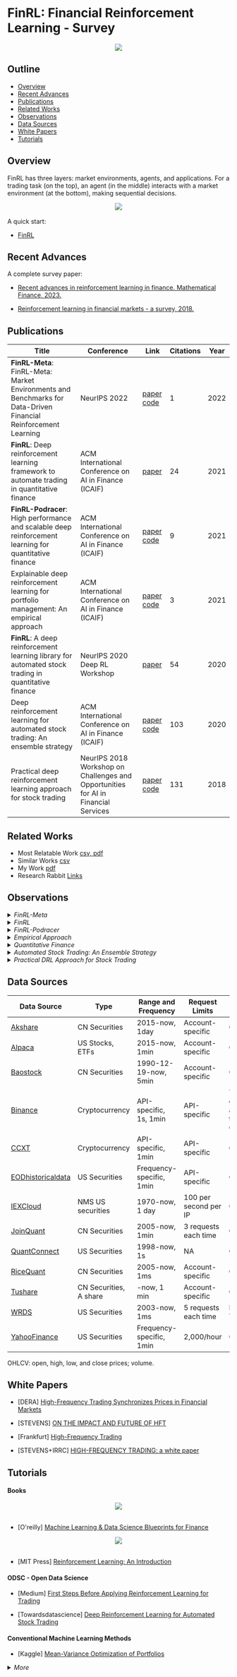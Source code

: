 # FinRL: Financial Reinforcement Learning - Survey


<div align="center">
<img align="center" src=image/banner.png />
</div>



## Outline

  - [Overview](#overview)
  - [Recent Advances](#recent-advances)
  - [Publications](#publications)
  - [Related Works](#related-works)
  - [Observations](#observations)
  - [Data Sources](#data-sources)
  - [White Papers](#white-papers)
  - [Tutorials](#tutorials)


## Overview

FinRL has three layers: market environments, agents, and applications.  For a trading task (on the top), an agent (in the middle) interacts with a market environment (at the bottom), making sequential decisions.

<div align="center">
<img align="center" src=image/finrl_framework.jpeg>
</div>
<br>
A quick start:<br>

+ [FinRL](http://www.youtube.com/watch?v=ZSGJjtM-5jA)

## Recent Advances

A complete survey paper:

+ [Recent advances in reinforcement learning in finance. Mathematical Finance, 2023. ](papers/Recent_Advances/Recent_Advances.pdf)

+ [Reinforcement learning in financial markets - a survey, 2018. ](papers/Recent_Advances/RL-fin.pdf)

## Publications

|Title |Conference |Link|Citations|Year|
|  ----  |  ----  |  ----  |  ----  |  ----  |
|**FinRL-Meta**: FinRL-Meta: Market Environments and Benchmarks for Data-Driven Financial Reinforcement Learning| NeurIPS 2022| [paper](papers/Base_papers/FinRL-Meta.pdf) [code](https://github.com/AI4Finance-Foundation/FinRL-Meta) | 1 | 2022 |
|**FinRL**: Deep reinforcement learning framework to automate trading in quantitative finance| ACM International Conference on AI in Finance (ICAIF) | [paper](papers/Base_papers/FinRL-Meta.pdf) | 24 | 2021 |
|**FinRL-Podracer**: High performance and scalable deep reinforcement learning for quantitative finance | ACM International Conference on AI in Finance (ICAIF) | [paper](papers/Base_papers/FinRL-Podracer.pdf) [code](https://github.com/AI4Finance-Foundation/FinRL_Podracer) | 9 | 2021 |
|Explainable deep reinforcement learning for portfolio management: An empirical approach| ACM International Conference on AI in Finance (ICAIF) | [paper](papers/Base_papers/Empirical-Approach-portfolio.pdf) [code](https://github.com/AI4Finance-Foundation/FinRL-Meta/blob/master/tutorials/2-Advance/FinRL_PortfolioAllocation_Explainable_DRL/FinRL_PortfolioAllocation_Explainable_DRL.py](https://github.com/AI4Finance-Foundation/FinRL-Tutorials/tree/master/2-Advance))| 3 | 2021 |
|**FinRL**: A deep reinforcement learning library for automated stock trading in quantitative finance| NeurIPS 2020 Deep RL Workshop  | [paper](papers/Base_papers/Quantitative-Finance-FinRL-AST.pdf) | 54 | 2020 |
|Deep reinforcement learning for automated stock trading: An ensemble strategy| ACM International Conference on AI in Finance (ICAIF) | [paper](papers/Base_papers/Ensemble-Strategy-AST.pdf) [code](https://github.com/AI4Finance-Foundation/FinRL-Meta/blob/master/tutorials/2-Advance/FinRL_Ensemble_StockTrading_ICAIF_2020/FinRL_Ensemble_StockTrading_ICAIF_2020.ipynb) | 103 | 2020 |
|Practical deep reinforcement learning approach for stock trading | NeurIPS 2018 Workshop on Challenges and Opportunities for AI in Financial Services| [paper](papers/Base_papers/Practical-DRL-AST.pdf) [code](https://github.com/AI4Finance-Foundation/DQN-DDPG_Stock_Trading](https://github.com/AI4Finance-Foundation/FinRL/tree/master/examples))| 131 | 2018 |

## Related Works
  + Most Relatable Work [csv, ](Docs/most_relatable_work.csv)  [pdf](papers/Relatable-papers)
  + Similar Works [csv](Docs/Similar_work.csv)
  + My Work [pdf](Docs/survey.pdf)  
  + Research Rabbit [Links](https://www.researchrabbitapp.com/collection/public/PZ9MYDP0LO)

## Observations
<details>
  <summary><i>FinRL-Meta</i></summary>
  <div>
    <table>
      <thead>
        <tr>
          <th>Component</th>
          <th>Observation</th>
        </tr>
      </thead>
      <tbody>
        <tr>
          <td>Environments</td>
          <td>The paper models stock trading as an MDP, with states representing market factors, actions being buying/selling, and rewards tied to portfolio value changes.</td>
        </tr>
        <tr>
          <td>DRL Agents</td>
          <td>DDPG algorithm with actor-critic neural networks is used for action determination and evaluation.</td>
        </tr>
        <tr>
          <td>Application</td>
          <td>The primary goal is to optimize stock trading strategies for maximizing returns in dynamic markets.</td>
        </tr>
        <tr>
          <td>Framework</td>
          <td>DDPG is employed within a reinforcement learning framework for learning optimal trading strategies.</td>
        </tr>
        <tr>
          <td>Existing Libraries</td>
          <td>While specific libraries aren't mentioned, popular deep learning libraries like TensorFlow or PyTorch are likely used.</td>
        </tr>
        <tr>
          <td>Data Processing</td>
          <td>Historical daily stock prices are used for training, with data preprocessing involving splitting into training/validation/trading sets.</td>
        </tr>
        <tr>
          <td>Benchmarks</td>
          <td>DDPG strategy is benchmarked against DJIA and traditional min-variance portfolio allocation strategies.</td>
        </tr>
        <tr>
          <td>Advantages</td>
          <td>- DDPG tackles stock trading complexity.<br>- Results indicate DDPG-based strategy outperforms traditional methods in terms of return and Sharpe ratio.</td>
        </tr>
        <tr>
          <td>Disadvantages</td>
          <td>- Lack of specific neural network architecture details limits reproducibility.<br>- Unaddressed issues like overfitting and generalization to various market conditions.</td>
        </tr>
        <tr>
          <td>Tutorials</td>
          <td>The paper does not include tutorials but mentions the availability of online resources with DDPG and RL implementations for stock trading.</td>
        </tr>
        <tr>
          <td>Conclusion</td>
          <td>The paper introduces DDPG and RL for optimizing stock trading, suggesting its superiority over traditional methods. Further research is needed for broader applicability and addressing practical challenges.</td>
        </tr>
      </tbody>
    </table>
  </div>
</details>

<details>
  <summary><i>FinRL</i></summary>
  <div>
    <table>
      <thead>
        <tr>
          <th>Component</th>
          <th>Observation</th>
        </tr>
      </thead>
      <tbody>
        <tr>
          <td>Environments</td>
          <td>The environment layer is crucial in FinRL, as it provides the simulation environment for trading tasks. It supports both standard datasets and user-imported data.</td>
        </tr>
        <tr>
          <td>DRL Agents</td>
          <td>FinRL allows users to utilize various DRL algorithms from libraries like Stable Baselines 3, RLlib, and ElegantRL, making it adaptable to different trading strategies.</td>
        </tr>
        <tr>
          <td>Application</td>
          <td>The application layer enables users to define and customize their trading strategies using DRL within the FinRL framework.</td>
        </tr>
        <tr>
          <td>Framework</td>
          <td>The FinRL framework is designed to provide a structured and modular approach to algorithmic trading with DRL, simplifying the development process.</td>
        </tr>
        <tr>
          <td>Existing Libraries</td>
          <td>The paper highlights the use of existing DRL libraries like Stable Baselines 3, RLlib, and ElegantRL as part of the framework.</td>
        </tr>
        <tr>
          <td>Data Processing</td>
          <td>While not explicitly mentioned, data processing is a crucial aspect, as the framework handles various data sources and formats, essential for financial data.</td>
        </tr>
        <tr>
          <td>Benchmarks</td>
          <td>The paper doesn't explicitly mention benchmarks, but it emphasizes the reproducibility of trading tasks within the framework.</td>
        </tr>
        <tr>
          <td>Advantages</td>
          <td>The advantages of the FinRL framework include modularity, extensibility, simplicity, and applicability to various financial markets, making it a practical tool for algorithmic trading.</td>
        </tr>
        <tr>
          <td>Disadvantages</td>
          <td>The paper does not discuss specific disadvantages of the framework, which may need further exploration or evaluation.</td>
        </tr>
        <tr>
          <td>Tutorials</td>
          <td>The framework provides hands-on tutorials in a beginner-friendly fashion to help users get started with algorithmic trading using DRL.</td>
        </tr>
        <tr>
          <td>Conclusion</td>
          <td>The FinRL framework aims to simplify the development of algorithmic trading strategies using DRL and offers a practical option for financial tasks, especially with the ElegantRL library.</td>
        </tr>
      </tbody>
    </table>
  </div>
</details>

<details>
  <summary><i>FinRL-Podracer</i></summary>
  <div>
    <table>
      <thead>
        <tr>
          <th>Component</th>
          <th>Observation</th>
        </tr>
      </thead>
      <tbody>
        <tr>
          <td>RLOps in Finance Paradigm</td>
          <td>Introduces the concept of RLOps (Reinforcement Learning Operations) in finance for continuous training and integration of trading strategies.</td>
        </tr>
        <tr>
          <td>FinRL-Podracer Framework</td>
          <td>A cloud-based solution leveraging GPU clouds to improve trading performance and training efficiency with DRL-driven strategies.</td>
        </tr>
        <tr>
          <td>Generational Evolution Mechanism</td>
          <td>Employs a generational evolution mechanism with an ensemble strategy to enhance DRL agent trading performance and automate hyperparameter search.</td>
        </tr>
        <tr>
          <td>Scalable Evolution Layer</td>
          <td>Coordinates parallel agents using generational evolution, including an evaluator and selector, for efficient hyperparameter tuning and agent selection.</td>
        </tr>
        <tr>
          <td>Packaging Worker-Learner into Pod</td>
          <td>Decomposes DRL training into worker (exploration), replay buffer, and learner (exploitation) components, scalable in GPU pods.</td>
        </tr>
        <tr>
          <td>High-Performance Training Layer</td>
          <td>Optimizes components with GPU acceleration, efficient replay buffer, and parameter communication for improved training efficiency.</td>
        </tr>
      </tbody>
    </table>
    <table>
      <thead>
        <tr>
          <th>Insights</th>
          <th>Key insights from the paper</th>
        </tr>
      </thead>
      <tbody>
        <tr>
          <td>RLOps in Finance Paradigm</td>
          <td>Integrating multiple finance processes into a DRL agent can lead to more automated and efficient trading strategies.</td>
        </tr>
        <tr>
          <td>FinRL-Podracer</td>
          <td>Addresses challenges in handling large-scale financial data and efficient DRL agent training.</td>
        </tr>
        <tr>
          <td>Generational Evolution</td>
          <td>Mitigates overfitting and hyperparameter sensitivity, improving training stability and efficiency.</td>
        </tr>
        <tr>
          <td>Scalability & Performance</td>
          <td>Scalability and hardware optimizations are crucial for handling the computational demands of DRL-driven trading strategies.</td>
        </tr>
        <tr>
          <td>Performance Comparison</td>
          <td>FinRL-Podracer outperforms existing DRL libraries in annual return, Sharpe ratio, and training time.</td>
        </tr>
      </tbody>
    </table>
    <table>
      <thead>
        <tr>
          <th>Advantages</th>
          <th>Advantages of FinRL-Podracer</th>
        </tr>
      </thead>
      <tbody>
        <tr>
          <td>Cloud-Based Solution</td>
          <td>Offers a cloud-based solution for developing and deploying DRL-driven trading strategies with high performance and scalability.</td>
        </tr>
        <tr>
          <td>Hyperparameter Automation</td>
          <td>Automates hyperparameter tuning and efficiently handles large-scale financial data.</td>
        </tr>
        <tr>
          <td>Enhanced Stability</td>
          <td>The generational evolution mechanism improves training stability and performance.</td>
        </tr>
      </tbody>
    </table>
    <table>
      <thead>
        <tr>
          <th>Disadvantages</th>
          <th>Disadvantages of the proposed framework</th>
        </tr>
      </thead>
      <tbody>
        <tr>
          <td>Lack of Discussion</td>
          <td>The paper does not discuss potential limitations or challenges in implementing the proposed framework.</td>
        </tr>
      </tbody>
    </table>
    <table>
      <thead>
        <tr>
          <th>Tutorials</th>
          <th>Information about tutorials or guides provided in the paper</th>
        </tr>
      </thead>
      <tbody>
        <tr>
          <td>Tutorial Availability</td>
          <td>The paper does not provide tutorials or step-by-step guides for implementing FinRL-Podracer.</td>
        </tr>
      </tbody>
    </table>
    <table>
      <thead>
        <tr>
          <th>Conclusion</th>
          <th>Summary and conclusion of the paper's contributions and findings</th>
        </tr>
      </thead>
      <tbody>
        <tr>
          <td>Framework Summary</td>
          <td>Introduces FinRL-Podracer, a framework for accelerating DRL-driven trading strategies in quantitative finance, addressing key challenges.</td>
        </tr>
        <tr>
          <td>Promising Approach</td>
          <td>Emphasizes the importance of RLOps in finance and demonstrates the framework's potential to enhance quantitative trading.</td>
        </tr>
      </tbody>
    </table>
  </div>
</details>

<details>
  <summary><i>Empirical Approach</i></summary>
  <div>
    <table>
      <thead>
        <tr>
          <th>Component</th>
          <th>Observation</th>
        </tr>
      </thead>
      <tbody>
        <tr>
          <td>Environments</td>
          <td>The paper evaluates the proposed approach in the context of a portfolio management task involving Dow Jones 30 constituent stocks. The data spans from January 1, 2009, to September 1, 2021.</td>
        </tr>
        <tr>
          <td>DRL Agents</td>
          <td>The paper highlights the challenge of explaining DRL-based trading strategies due to the black-box nature of deep neural networks. It emphasizes the need for understanding the decision-making processes of DRL agents in the financial context.</td>
        </tr>
        <tr>
          <td>Framework</td>
          <td>The authors propose an empirical approach to explain the strategies of DRL agents for portfolio management. The approach involves using linear models in hindsight as reference models and integrated gradients to define feature weights for DRL agents.</td>
        </tr>
        <tr>
          <td>Data Processing</td>
          <td>The paper uses features related to stock returns and covariances as input for both linear models and DRL agents. It focuses on quantifying the relationship between portfolio returns and these features.</td>
        </tr>
        <tr>
          <td>Advantages</td>
          <td>The approach aims to provide explanations for DRL-based portfolio management strategies, which can be crucial for investment banks, asset management companies, and hedge funds. It helps traders understand the potential risk of a strategy.</td>
        </tr>
        <tr>
          <td>Disadvantages</td>
          <td>While the paper presents an empirical approach, it doesn't delve into the specific implementation details of the DRL agents or machine learning methods used. The generalizability of the approach to different financial datasets or markets is not extensively discussed.</td>
        </tr>
        <tr>
          <td>Tutorials</td>
          <td>The paper doesn't provide tutorials or step-by-step guides for implementing the proposed approach. Readers interested in replicating or extending the research may need to refer to other sources or documentation.</td>
        </tr>
        <tr>
          <td>Conclusion</td>
          <td>The paper concludes that the proposed approach empirically reveals that DRL agents exhibit a stronger multi-step prediction power than machine learning methods in the context of portfolio management.</td>
        </tr>
      </tbody>
    </table>
  </div>
</details>

<details>
  <summary><i>Quantitative Finance</i></summary>
  <div>
    <table>
      <thead>
        <tr>
          <th>Component</th>
          <th>Observation</th>
        </tr>
      </thead>
      <tbody>
          <td>Environments</td>
          <td>- Evaluates DRL approach in portfolio management using Dow Jones 30 stocks from 2009 to 2021.</td>
        </tr>
        <tr>
          <td>DRL Agents</td>
          <td>- Highlights challenges in explaining DRL-based trading strategies due to their black-box nature.</td>
        </tr>
        <tr>
          <td>Application</td>
          <td>- Mentions three application demonstrations: single stock trading, multiple stock trading, and portfolio allocation.</td>
        </tr>
        <tr>
          <td>Framework</td>
          <td>- Introduces FinRL, a DRL library for quantitative finance, easing the development of trading strategies.</td>
        </tr>
        <tr>
          <td>Existing Libraries</td>
          <td>- Compares FinRL to other machine learning libraries and highlights its features.</td>
        </tr>
        <tr>
          <td>Data Processing</td>
          <td>- Uses stock returns and covariances as input, focusing on the relationship with portfolio returns.</td>
        </tr>
        <tr>
          <td>Benchmarks</td>
          <td>- Provides performance metrics and baseline trading strategies for evaluation.</td>
        </tr>
        <tr>
          <td>Advantages</td>
          <td>- Emphasizes completeness, hands-on tutorials, and reproducibility for beginners.</td>
        </tr>
        <tr>
          <td>Disadvantages</td>
          <td>- Notes the complexity of implementing DRL strategies and the need for backtesting.</td>
        </tr>
        <tr>
          <td>Tutorials</td>
          <td>- Demonstrates the library's use through practical examples and walk-through tutorials.</td>
        </tr>
        <tr>
          <td>Conclusion</td>
          <td>- Summarizes the contributions and potential of FinRL in quantitative finance.</td>
        </tr>
      </tbody>
    </table>
  </div>
</details>

<details>
  <summary><i>Automated Stock Trading: An Ensemble Strategy</i></summary>
  <div>
    <table>
      <thead>
        <tr>
          <th>Component</th>
          <th>Observation</th>
        </tr>
      </thead>
      <tbody>
        <tr>
          <td>Environments</td>
          <td>- The stock trading problem is formulated as a Markov Decision Process (MDP). - The state space includes information like stock prices, stock shares, balance, technical indicators (e.g., MACD, RSI), and more. - The action space allows for buying, selling, or holding stocks in a continuous manner.</td>
        </tr>
        <tr>
          <td>DRL Agents</td>
          <td>**Advantage Actor Critic (A2C):** - A2C is used as one of the agents in the ensemble. - It employs an advantage function to reduce the variance of policy gradients. - Multiple agents interact with the environment and synchronize their updates through a global network. **Deep Deterministic Policy Gradient (DDPG):** - DDPG encourages maximum investment return. - It combines elements of Q-learning and policy gradient and is suitable for continuous action spaces. - It uses a replay buffer to store and sample transitions for training. **Proximal Policy Optimization (PPO):** - PPO is used to improve policy gradient updates and ensure stability. - It introduces a clipping term to the objective function to control policy changes. - PPO aims to restrict policy updates to prevent large changes.</td>
        </tr>
        <tr>
          <td>Application</td>
          <td>- The ensemble strategy is applied to automated stock trading with the goal of maximizing investment return. - It adapts to different market conditions and risk constraints.</td>
        </tr>
        <tr>
          <td>Framework</td>
          <td>- The authors use the OpenAI Gym framework to implement the trading environment.</td>
        </tr>
        <tr>
          <td>Existing Libraries</td>
          <td>- The paper doesn't mention specific existing libraries, but it uses deep reinforcement learning algorithms like A2C, DDPG, and PPO.</td>
        </tr>
        <tr>
          <td>Data Processing</td>
          <td>- Technical indicators such as MACD, RSI, CCI, and ADX are calculated from stock price data. - The paper employs a load-on-demand technique to efficiently manage memory when dealing with large datasets.</td>
        </tr>
        <tr>
          <td>Benchmarks</td>
          <td>- The proposed ensemble strategy is evaluated on a dataset consisting of 30 Dow Jones stocks with adequate liquidity. - Performance is compared with the Dow Jones Industrial Average index and a traditional min-variance portfolio allocation strategy. - The Sharpe ratio is used to measure risk-adjusted returns.</td>
        </tr>
        <tr>
          <td>Advantages</td>
          <td>- The ensemble strategy combines multiple DRL algorithms for improved robustness. - It can adapt to various market conditions. - Risk management is incorporated through the turbulence index. - The load-on-demand technique helps handle large datasets efficiently.</td>
        </tr>
        <tr>
          <td>Disadvantages</td>
          <td>- The paper does not discuss potential limitations or challenges in implementing the proposed framework.</td>
        </tr>
        <tr>
          <td>Tutorials</td>
          <td>- The paper doesn't provide tutorials or step-by-step guides for implementing the proposed approach. Readers interested in replicating or extending the research may need to refer to other sources or documentation.</td>
        </tr>
        <tr>
          <td>Conclusion</td>
          <td>- The proposed ensemble strategy outperforms individual algorithms and traditional portfolio allocation strategies in terms of risk-adjusted return, as measured by the Sharpe ratio.</td>
        </tr>
      </tbody>
    </table>
  </div>
</details>
<details>
  <summary><i>Practical DRL Approach for Stock Trading</i></summary>
  <div>
    <table>
      <thead>
        <tr>
          <th>Component</th>
          <th>Observation</th>
        </tr>
      </thead>
      <tbody>
        <tr>
          <td>Environments</td>
          <td>The paper models the stock trading process as an MDP, considering stock prices, holdings, and balance. Actions include buy, sell, or hold, with rewards based on portfolio value changes.</td>
        </tr>
        <tr>
          <td>DRL Agents</td>
          <td>The paper utilizes the DDPG algorithm, which comprises actor and critic neural networks. The actor-network determines actions, while the critic network evaluates their quality.</td>
        </tr>
        <tr>
          <td>Application</td>
          <td>The primary application is optimizing stock trading strategies to maximize investment returns in a complex and dynamic stock market.</td>
        </tr>
        <tr>
          <td>Framework</td>
          <td>The DDPG algorithm is used within the reinforcement learning framework to learn optimal trading strategies.</td>
        </tr>
        <tr>
          <td>Existing Libraries</td>
          <td>While specific libraries are not mentioned, it's likely that popular deep learning libraries like TensorFlow or PyTorch were used for neural network implementations.</td>
        </tr>
        <tr>
          <td>Data Processing</td>
          <td>Historical daily stock prices are employed for training and trading data. Data preprocessing involves data splitting into training, validation, and trading sets.</td>
        </tr>
        <tr>
          <td>Benchmarks</td>
          <td>The paper benchmarks the DDPG-based trading strategy against the Dow Jones Industrial Average (DJIA) and a traditional min-variance portfolio allocation strategy.</td>
        </tr>
        <tr>
          <td>Advantages</td>
          <td>- DDPG is applied to handle the complexity of stock trading. - The paper provides a well-defined problem formulation for reinforcement learning. - Results suggest outperformance of traditional methods in terms of return and Sharpe ratio.</td>
        </tr>
        <tr>
          <td>Disadvantages</td>
          <td>- Lack of specific details about neural network architectures for actor and critic networks. - Unaddressed issues like overfitting or generalization to different market conditions. - Limited data range covering 30 stocks from 2009 to 2018.</td>
        </tr>
        <tr>
          <td>Tutorials</td>
          <td>The paper does not include tutorials, but online resources offer tutorials and implementations of DDPG and other reinforcement learning algorithms for stock trading.</td>
        </tr>
        <tr>
          <td>Conclusion</td>
          <td>The paper explores the use of DDPG for optimizing stock trading strategies, showing the potential outperformance of traditional methods. Further research is needed for broader applicability.</td>
        </tr>
      </tbody>
    </table>
  </div>
</details>

    
##  Data Sources

|Data Source |Type |Range and Frequency |Request Limits|Raw Data|Preprocessed Data|
|  ----  |  ----  |  ----  |  ----  |  ----  |  ----  |
|[Akshare](https://alpaca.markets/docs/introduction/)| CN Securities| 2015-now, 1day| Account-specific| OHLCV| Prices&Indicators|
|[Alpaca](https://alpaca.markets/docs/introduction/)| US Stocks, ETFs| 2015-now, 1min| Account-specific| OHLCV| Prices&Indicators|
|[Baostock](http://baostock.com/baostock/index.php/Python_API%E6%96%87%E6%A1%A3)| CN Securities| 1990-12-19-now, 5min| Account-specific| OHLCV| Prices&Indicators|
|[Binance](https://binance-docs.github.io/apidocs/spot/en/#public-api-definitions)| Cryptocurrency| API-specific, 1s, 1min| API-specific| Tick-level daily aggegrated trades, OHLCV| Prices&Indicators|
|[CCXT](https://docs.ccxt.com/en/latest/manual.html)| Cryptocurrency| API-specific, 1min| API-specific| OHLCV| Prices&Indicators|
|[EODhistoricaldata](https://eodhistoricaldata.com/financial-apis/)| US Securities| Frequency-specific, 1min| API-specific | OHLCV | Prices&Indicators|
|[IEXCloud](https://iexcloud.io/docs/api/)| NMS US securities|1970-now, 1 day|100 per second per IP|OHLCV| Prices&Indicators|
|[JoinQuant](https://www.joinquant.com/)| CN Securities| 2005-now, 1min| 3 requests each time| OHLCV| Prices&Indicators|
|[QuantConnect](https://www.quantconnect.com/docs/home/home)| US Securities| 1998-now, 1s| NA| OHLCV| Prices&Indicators|
|[RiceQuant](https://www.ricequant.com/doc/rqdata/python/)| CN Securities| 2005-now, 1ms| Account-specific| OHLCV| Prices&Indicators|
|[Tushare](https://tushare.pro/document/1?doc_id=131)| CN Securities, A share| -now, 1 min| Account-specific| OHLCV| Prices&Indicators|
|[WRDS](https://wrds-www.wharton.upenn.edu/pages/about/data-vendors/nyse-trade-and-quote-taq/)| US Securities| 2003-now, 1ms| 5 requests each time| Intraday Trades|Prices&Indicators|
|[YahooFinance](https://pypi.org/project/yfinance/)| US Securities| Frequency-specific, 1min| 2,000/hour| OHLCV | Prices&Indicators|


<!-- |Data Source |Type |Max Frequency |Raw Data|Preprocessed Data|
|  ----  |  ----  |  ----  |  ----  |  ----  |
|    AkShare |  CN Securities | 1 day  |  OHLCV |  Prices, indicators |
|    Alpaca |  US Stocks, ETFs |  1 min |  OHLCV |  Prices, indicators |
|    Alpha Vantage | Stock, ETF, forex, crypto, technical indicators | 1 min |  OHLCV  & Prices, indicators |
|    Baostock |  CN Securities |  5 min |  OHLCV |  Prices, indicators |
|    Binance |  Cryptocurrency |  1 s |  OHLCV |  Prices, indicators |
|    CCXT |  Cryptocurrency |  1 min  |  OHLCV |  Prices, indicators |
|    currencyapi |  Exchange rate | 1 day |  Exchange rate | Exchange rate, indicators |
|    currencylayer |  Exchange rate | 1 day  |  Exchange rate | Exchange rate, indicators |
|    EOD Historical Data | US stocks, and ETFs |  1 day  |  OHLCV  | Prices, indicators |
|    Exchangerates |  Exchange rate |  1 day  |  Exchange rate | Exchange rate, indicators |
|    findatapy |  CN Securities | 1 day  |  OHLCV |  Prices, indicators |
|    Financial Modeling prep | US stocks, currencies, crypto |  1 min |  OHLCV  | Prices, indicators |
|    finnhub | US Stocks, currencies, crypto |   1 day |  OHLCV  | Prices, indicators |
|    Fixer |  Exchange rate |  1 day  |  Exchange rate | Exchange rate, indicators |
|    IEXCloud |  NMS US securities | 1 day  | OHLCV |  Prices, indicators |
|    JoinQuant |  CN Securities |  1 min  |  OHLCV |  Prices, indicators |
|    Marketstack | 50+ countries |  1 day  |  OHLCV | Prices, indicators |
|    Open Exchange Rates |  Exchange rate |  1 day  |  Exchange rate | Exchange rate, indicators |
|    pandas\_datareader |  US Securities |  1 day |  OHLCV | Prices, indicators |
|    pandas-finance |  US Securities |  1 day  |  OHLCV  & Prices, indicators |
|    Polygon |  US Securities |  1 day  |  OHLCV  | Prices, indicators |
|    Quandl | 250+ sources |  1 day  |  OHLCV  | Prices, indicators |
|    QuantConnect |  US Securities |  1 s |  OHLCV |  Prices, indicators |
|    RiceQuant |  CN Securities |  1 ms  |  OHLCV |  Prices, indicators |
|    Tiingo | Stocks, crypto |  1 day  |  OHLCV  | Prices, indicators |
|    Tushare |  CN Securities | 1 min  |  OHLCV |  Prices, indicators |
|    WRDS |  US Securities |  1 ms  |  Intraday Trades | Prices, indicators |
|    XE |  Exchange rate |  1 day  |  Exchange rate | Exchange rate, indicators |
|    Xignite |  Exchange rate |  1 day  |  Exchange rate | Exchange rate, indicators |
|    YahooFinance |  US Securities | 1 min  |  OHLCV  |  Prices, indicators |
|    ystockquote |  US Securities |  1 day  |  OHLCV | Prices, indicators | -->



OHLCV: open, high, low, and close prices; volume.



## White Papers  

+ [DERA] [High-Frequency Trading Synchronizes Prices in Financial Markets](white-papers/HFT-White_paper01.pdf)

+ [STEVENS] [ON THE IMPACT AND FUTURE OF HFT](white-papers/HFT-White_paper02.pdf)

+ [Frankfurt] [High-Frequency Trading](white-papers/HFT-White_paper03.pdf)

+ [STEVENS+IRRC] [HIGH-FREQUENCY TRADING: a white paper](white-papers/HFT-White_paper04.pdf)


## Tutorials
#### Books
<div align="center">
<img align="center" src=image/book.png />
</div>
<br>

+ [O'reilly] [Machine Learning & Data Science Blueprints for Finance](Books/DS_for_FIN.pdf)

<div align="center">
<img align="center" src=image/book1.png />
</div>
<br>

+ [MIT Press] [Reinforcement Learning: An Introduction](Books/RLI.pdf)

#### ODSC - Open Data Science
+ [Medium] [First Steps Before Applying Reinforcement Learning for Trading](https://odsc.medium.com/first-steps-before-applying-reinforcement-learning-for-trading-f45c15e98bca)
  
+ [Towardsdatascience] [Deep Reinforcement Learning for Automated Stock Trading](https://towardsdatascience.com/deep-reinforcement-learning-for-automated-stock-trading-f1dad0126a02)
  
#### Conventional Machine Learning Methods
+ [Kaggle] [Mean-Variance Optimization of Portfolios](https://www.kaggle.com/code/vijipai/lesson-5-mean-variance-optimization-of-portfolios/notebook)
  
<details><summary> <I> More </i></summary>
<div>


#### Xiao-Yang (Yanglet) Liu and Steven Li

+ [Towardsdatascience] [ElegantRL-Helloworld: A Lightweight and Stable Deep Reinforcement Learning Library](https://towardsdatascience.com/elegantrl-a-lightweight-and-stable-deep-reinforcement-learning-library-95cef5f3460b)
+ [Towardsdatascience] [ElegantRL: Mastering PPO Algorithms](https://medium.com/@elegantrl/elegantrl-mastering-the-ppo-algorithm-part-i-9f36bc47b791)
+ [Towardsdatascience] [ElegantRL-Podracer: A Scalable and Elastic Library for Cloud-Native Deep Reinforcement Learning](https://elegantrl.medium.com/elegantrl-podracer-scalable-and-elastic-library-for-cloud-native-deep-reinforcement-learning-bafda6f7fbe0)
+ [Towardsdatascience] [A New Era of Massively Parallel Simulation: A Practical Tutorial Using ElegantRL](https://medium.com/towards-data-science/a-new-era-of-massively-parallel-simulation-a-practical-tutorial-using-elegantrl-5ebc483c3385)
+ [Towardsdatascience] [ElegantRL-Podracer: A Scalable and Elastic Library for Cloud-Native Deep Reinforcement Learning](https://elegantrl.medium.com/elegantrl-podracer-scalable-and-elastic-library-for-cloud-native-deep-reinforcement-learning-bafda6f7fbe0)
+ [MLearning.ai] [ElegantRL Demo: Stock Trading Using DDPG (Part I)](https://elegantrl.medium.com/elegantrl-demo-stock-trading-using-ddpg-part-i-e77d7dc9d208)
+ [MLearning.ai] [ElegantRL Demo: Stock Trading Using DDPG (Part II)](https://medium.com/mlearning-ai/elegantrl-demo-stock-trading-using-ddpg-part-ii-d3d97e01999f)
+ [MLearning.ai] [ElegantRL: Much More Stable Deep Reinforcement Learning Algorithms than Stable-Baseline3](https://medium.com/mlearning-ai/elegantrl-much-much-more-stable-than-stable-baseline3-f096533c26db)


#### Bruce Yang

+ [Towardsdatascience] [Deep Reinforcement Learning for Automated Stock Trading](https://towardsdatascience.com/deep-reinforcement-learning-for-automated-stock-trading-f1dad0126a02)
+ [Towardsdatascience] [FinRL for Quantitative Finance: Tutorial for Using FinRL](https://towardsdatascience.com/finrl-for-quantitative-finance-tutorial-for-single-stock-trading-37d6d7c30aac)
+ [Towardsdatascience] [FinRL for Quantitative Finance: Tutorial for Multiple Stock Trading](https://towardsdatascience.com/finrl-for-quantitative-finance-tutorial-for-multiple-stock-trading-7b00763b7530)
+ [Towardsdatascience] [FinRL for Quantitative Finance: Tutorial for Portfolio Allocation](https://towardsdatascience.com/finrl-for-quantitative-finance-tutorial-for-portfolio-allocation-9b417660c7cd)
+ [Towardsdatascience] [End-to-End Guide to Building a Credit Scorecard Using Machine Learning](https://towardsdatascience.com/end-to-end-guide-to-building-a-credit-scorecard-using-machine-learning-6502d8bb765a)
+ [FinRL for Quantitative Finance: Install and Setup Tutorial for Beginners](https://ai4finance.medium.com/finrl-for-quantitative-finance-install-and-setup-tutorial-for-beginners-1db80ad39159)
+ [MLearning.ai] [FinRL for Quantitative Finance: plug-and-play DRL algorithms](https://medium.com/mlearning-ai/finrl-for-quantitative-finance-plug-and-play-drl-algorithms-11cf494d28b1)
+ [DataDrivenInvestor][Alpaca] [A Data Scientist’s Approach for Algorithmic Trading using Deep Reinforcement Learning: An End-to-end Tutorial for Paper Trading](https://alpaca.markets/learn/data-scientists-approach-algorithmic-trading-using-deep-reinforcement-learning/)
+ [DataDrivenInvestor] [FinRL-Meta: A Universe of Near Real-Market En­vironments for Data­-Driven Financial Reinforcement Learning](https://medium.datadriveninvestor.com/finrl-meta-a-universe-of-near-real-market-en-vironments-for-data-driven-financial-reinforcement-e1894e1ebfbd)
+ [DataDrivenInvestor] [FinRL-Meta User Guide](https://ai4finance.medium.com/finrl-meta-user-guide-f1d6911f1de5)
+ [DataDrivenInvestor] [FinRL-Meta: Market Environments and Benchmarks for Data-Driven Financial Reinforcement Learning](https://medium.datadriveninvestor.com/finrl-meta-market-environments-and-benchmarks-for-data-driven-financial-reinforcement-learning-7af8e747c4bd)
+ [Feature Importance with Deep Neural Network for Cryptocurrencies](https://ai4finance.medium.com/feature-importance-with-deep-neural-network-for-cryptocurrencies-f06191e2d562)

#### Ming Zhu
+ [MLearning.ai][Dynamic Datasets Driven Financial Reinforcement Learning — FinRL as an Example](https://medium.com/@zhumingpassional/dynamic-datasets-driven-financial-reinforcement-learning-finrl-as-an-example-c4d92dcd495a)
+ [MLearning.ai][How can we guide ChatGPT to generate financial factors, using volume-price divergence in FinRL as an example?](https://medium.com/@zhumingpassional/guide-chatgpt-to-write-financial-factors-volume-price-divergence-431841a2bac8)
+ [MLearning.ai] [Deep reinforcement learning based stock trading (Stable baselines3 + Dow Jones)](https://medium.com/@zhumingpassional/deep-reinforcement-learning-based-stock-trading-stable-baselines3-dow-jones-c7ed034eb9f0)

#### Joey Xia

+ [MLearning.ai] [Introduction to the World of Financial Reinforcement Learning: Part.1 Download Data](https://medium.com/mlearning-ai/introduction-to-the-world-of-financial-reinforcement-learning-part-1-download-data-1a8c0c5d03c5)
+ [MLearning.ai] [Introduction to the World of Financial Reinforcement Learning: Part.2 Train Agents](https://medium.com/mlearning-ai/introduction-to-the-world-of-financial-reinforcement-learning-part-2-train-agents-1d1fa8a18a5e)
+ [MLearning.ai] [Financial Metaverse as a Playground for Financial Machine Learning](https://medium.com/@zx2325/finrl-meta-from-market-environments-to-a-financial-metaverse-5db8490a83df)
+ [InsiderFinance Wire] [Introduction of Data APIs in FinRL — Tushare](https://medium.com/insiderfinance/introduction-of-data-apis-in-finrl-tushare-f720b8da4e46)
+ [InsiderFinance Wire] [Awesome Deep Reinforcement Learning in Finance](https://medium.com/insiderfinance/awesome-deep-reinforcement-learning-in-finance-f319f4302897)

#### Adam King

+ [Towards Data Science] [Create custom gym environments from scratch — A stock market example](https://towardsdatascience.com/creating-a-custom-openai-gym-environment-for-stock-trading-be532be3910e)
+ [Towards Data Science] [Rendering elegant stock trading agents using Matplotlib and Gym](https://medium.com/towards-data-science/visualizing-stock-trading-agents-using-matplotlib-and-gym-584c992bc6d4)
+ [Towards Data Science] [Creating Bitcoin trading bots don’t lose money](https://medium.com/towards-data-science/creating-bitcoin-trading-bots-that-dont-lose-money-2e7165fb0b29)
+ [Towards Data Science] [Optimizing deep learning trading bots using state-of-the-art techniques](https://medium.com/towards-data-science/using-reinforcement-learning-to-trade-bitcoin-for-massive-profit-b69d0e8f583b)
+ [Towards Data Science] [Trade and Invest Smarter — The Reinforcement Learning Way](https://medium.com/towards-data-science/trade-smarter-w-reinforcement-learning-a5e91163f315)

#### Barend

+ [Coinmonks] [Crypto feature importance for Deep Reinforcement Learning](https://medium.com/coinmonks/crypto-feature-importance-for-deep-reinforcement-learning-38416616c2a36-8416616c2a36)
+ [Coinmonks] [Best technical indicators for Bitcoin from TA-lib](https://medium.com/coinmonks/best-technical-indicators-for-bitcoin-fromta-lib-fa5518560e)
+ [Towards AI] [The Combinatorial Purged Cross-Validation method](https://medium.com/towards-artificial-intelligence/the-combinatorial-purged-cross-validation-method-363eb378a9c5)
+ [Towards AI] [Combinatorial PurgedKFold Cross-Validation for Deep Reinforcement Learning](https://medium.com/towards-artificial-intelligence/combinatorial-purgedkfold-cross-validation-for-deep-reinforcement-learning-f8df689ca874)
+ [Towards AI] [Deep Reinforcement Learning for Cryptocurrency Trading: Practical Approach to Address Backtest Overfitting](https://pub.towardsai.net/deep-reinforcement-learning-for-cryptocurrency-trading-practical-approach-to-address-backtest-2aebfd5fa030)

#### Astarag Mohapatra

+ [Analytics Vidhya] [A hitchhikers guide to FinRL: A Deep Reinforcement Learning Framework for Quantitative Finance](https://medium.com/analytics-vidhya/a-hitchhikers-guide-to-finrl-a-deep-reinforcement-learning-framework-for-quantitative-finance-e624c508f763)
+ [Analytics Vidhya] [Hyperparameter tuning using optuna for FinRL](https://medium.com/analytics-vidhya/hyperparameter-tuning-using-optuna-for-finrl-8a49506d2741)
+ [Analytics Vidhya] [Weights and Biases-ify FinRL with Stable Baselines3 models](https://medium.com/analytics-vidhya/weights-and-biases-ify-stable-baselines-models-in-finrl-f11b67f2a6a7)
+ [Analytics Vidhya] [Deep Reinforcement Learnig in Algorithmic (Part- I)](https://medium.com/analytics-vidhya/deep-reinforcement-learning-in-algorithmic-trading-part-i-7088a4befd60)
+ [Analytics Vidhya] [Deep Reinforcement Learnig in Algorithmic (Part- II)](https://medium.com/analytics-vidhya/deep-reinforcement-learning-in-algorithmic-trading-part-ii-b78db754961c)
+ [Analytics Vidhya] [Financial Data Streaming using Alpaca and Streamlit](https://medium.com/analytics-vidhya/financial-data-streaming-using-alpaca-and-streamlit-88aa21c75f27)
+ [MLearning.ai] [Hyperparameter Optimization using Ray tune for FinRL models](https://medium.com/mlearning-ai/hyperparameter-optimization-using-ray-tune-for-finrl-models-42df2937d53d)
+ [MLearning.ai] [Google Trends Data for automated stock trading using Reinforcement learning](https://medium.com/mlearning-ai/google-trends-data-for-automated-stock-trading-using-reinforcement-learning-9c0fd6d00678)
+ [MLearning.ai] [FinRL: Population-Based algorithms implementation using Ray tune and RLlib](https://medium.com/mlearning-ai/finrl-population-based-algorithms-implementation-using-ray-tune-and-rllib-cdce7df66208)
+ [MLearning.ai] [Population-Based Algorithms for Hyperparameter Optimization in Reinforcement learning](https://medium.com/mlearning-ai/population-based-algorithms-for-hyperparameter-optimization-in-reinforcement-learning-b04ce2165533)
+ [FinRL: Financial Reinforcement learning explainability using Shapley Values](https://medium.com/@athekunal/finrl-financial-reinforcement-learning-explainability-using-shapley-values-9a16bc24a934)
+ [Ray tune user guide for hyperparameter optimization](https://athekunal.medium.com/ray-tune-user-guide-for-hyperparameter-optimization-d6bdfa2b06)

#### Matthew Brulhardt

+ [Level Up Coding] [Using TensorTrade for Making a Simple Trading Algorithm](https://levelup.gitconnected.com/using-tensortrade-for-making-a-simple-trading-algorithm-6fad4d9bc79c)
+ [Level Up Coding] [Portfolio Allocation with TensorTrade: (Part 1/2)](https://levelup.gitconnected.com/portfolio-allocation-with-tensortrade-part-1-2-1d0c3b126bf6)
+ [Level Up Coding] [Portfolio Allocation with TensorTrade: (Part 2/2)](https://levelup.gitconnected.com/portfolio-allocation-with-tensortrade-part-2-2-9ac30a6bcbfe)

#### Prakhar Gurawa

+ [InsiderFinance Wire] [Transitioning from Supervised Learning systems to Multi-Agent Reinforcement learning for financial platforms - Part 1](https://wire.insiderfinance.io/transitioning-from-supervised-learning-systems-to-multi-agent-reinforcement-learning-for-financial-d96c2c56a6fd)
+ [InsiderFinance Wire] [Transitioning from Supervised Learning systems to Multi-Agent Reinforcement learning for financial platforms — Part 2](https://wire.insiderfinance.io/transitioning-from-supervised-learning-systems-to-multi-agent-reinforcement-learning-for-financial-7e8b6cd07d1e)
+ [InsiderFinance Wire] [Transitioning from Supervised Learning systems to Multi-Agent Reinforcement learning for financial platforms — Part 3](https://wire.insiderfinance.io/transitioning-from-supervised-learning-systems-to-multi-agent-reinforcement-learning-for-financial-e90cb394de2b)


#### Tom Grek
+ [Towardsdatascience] [A blundering guide to making a deep actor-critic bot for stock trading](https://medium.com/@tomgrek/heres-what-happened-when-i-gave-control-of-my-robinhood-account-to-an-ai-for-a-week-3309d62567c4)

#### Ranko Mosic at JP Morgan Chase

+ [Deep Reinforcement Learning Based Trading Application at JP Morgan Chase](https://ranko-mosic.medium.com/reinforcement-learning-based-trading-application-at-jp-morgan-chase-f829b8ec54f2)

#### Alpaca

+ [Comparing 3 Different Types of Neural Network Architectures in Finance](https://medium.com/automation-generation/comparing-3-different-types-of-neural-network-architectures-in-finance-9377902ae392)

#### NO-MAGIC on Kaggle

+ [Kaggle] [Deep Reinforcement Learning for Stock Trading - 1](https://www.kaggle.com/code/learnmore1/deep-reinforcement-learning-for-stock-trading-1)

#### Anmol Mann 

+ [WandB] [Optimize Portfolio Allocation using FinRL](https://wandb.ai/anmolmann/finRL-portfolio-allocation-2/reports/Optimize-Portfolio-Allocation-using-FinRL--Vmlldzo4MjE4MTM)

#### Mao Guan

+ [MLearning.ai] [An Empirical Approach to Explain Deep Reinforcement Learning in Portfolio Management Task](https://medium.com/mlearning-ai/an-empirical-approach-to-explain-deep-reinforcement-learning-in-portfolio-management-task-e65a42225d9d)

#### Mariko Sawada
 
+ [Automated stock trading using Deep Reinforcement Learning with Fundamental Indicators](https://medium.com/@mariko.sawada1/automated-stock-trading-with-deep-reinforcement-learning-and-financial-data-a63286ccbe2b)

#### Letian Wang

+ [The Startup] [Option Pricing Using Reinforcement Learning](https://medium.com/swlh/option-pricing-using-reinforcement-learning-ad2ddca7735b)
+ [From Reinforcement Gamer to Reinforcement Trader](https://letian-wang.medium.com/from-reinforcement-gamer-to-reinforcement-trader-8b0a7ef8b53f)

#### Harsha Andey

+ [Deep Reinforcement Learning for Trading Cryptocurrencies](https://medium.com/coinmonks/deep-reinforcement-learning-for-trading-cryptocurrencies-5b5502b1ece1)

#### Aaron Krumins

+ [DataDrivenInvestor] [Using the Game Engine for Automated Cryptocurrency Trading (Without a Single Line of Code)](https://medium.datadriveninvestor.com/using-the-game-engine-for-automated-stock-trading-without-a-single-line-of-code-31d46f548ab2)

#### Roshan Adusumilli

+ [DataDrivenInvestor] [Reinforcement Learning for Options Trading](https://medium.datadriveninvestor.com/reinforcement-learning-for-options-trading-765c84d0d97d)

#### Mohit Maithani

+ [Analyticsindiamag.com] [How To Automate Stock Market Using FinRL (Deep Reinforcement Learning Library)?](https://analyticsindiamag.com/stock-market-prediction-using-finrl/)

#### Andrey Babynin

+ [Reinforcement learning in trading (Part 1)](https://andreybabynin.medium.com/reinforcement-learning-in-trading-part-1-d0920d69b526)
+ [Reinforcement learning in Trading (part 2 - the last)](https://andreybabynin.medium.com/reinforcement-learning-in-trading-part-2-the-last-9af547fb4203)

#### Timothy Mutegi

+ [Model-Free Reinforcement Learning for Asset Allocation](https://mutegi-timothy.medium.com/model-free-reinforcement-learning-for-asset-allocation-9cf95dde069a)

#### EASON

+ [Use Reinforcement Learning to do Algorithmic Trading](https://espaceship.medium.com/use-reinforcement-learning-to-rule-over-algorithmic-trading-a32c891774)


#### Shivam Akhauri

+ [ETHER Labs] [TradeBot: Stock Trading using Reinforcement Learning — Part1](https://medium.com/ether-labs/tradebot-stock-trading-using-reinforcement-learning-part1-8b67c9603f33)

#### Zeynep Tufekci

+ [Reinforcement Learning in Stock Prediction with FinRL](https://medium.com/@zeyneptufekci.etu)

#### Dan Pavlovic

+ [Reinforcement learning for the financial market — FinRL](https://dannoc1996.medium.com/reinforcement-learning-for-the-financial-market-finrl-c0ceeb3712f2)

#### Art Krisada

+ [FinRL Multiple Stock Trading](https://krisadas.medium.com/finrl-multiple-stock-trading-6f4499d592d4)

#### Videos 

+ [NeurIPS 2021] [FinRL-Meta: A Universe of Near-Real Market Environments for Data-Driven Deep Reinforcement Learning in Quantitative Finance](https://slideslive.com/38971905/finrlmeta-a-universe-of-nearreal-market-environments-for-datadriven-deep-reinforcement-learning-in-quantitative-finance?ref=recommended)
+ [NeurIPS 2020] [FinRL: A Deep Reinforcement Learning Library for Automated Stock Trading in Quantitative Finance](https://crossminds.ai/video/finrl-a-deep-reinforcement-learning-library-for-automated-stock-trading-in-quantitative-finance-606fdc01f43a7f2f827bf5c9/)

</div>
</details>
